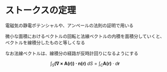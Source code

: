# ストークスの定理

電磁気の静電ポテンシャルや、アンペールの法則の証明で用いる

微小な面積におけるベクトルの回転と法線ベクトルの内積を面積分していくと、ベクトルを線積分したものと等しくなる

なお法線ベクトルは、線積分の経路が反時計回りになるようにする

$$
\int_S\mathbf{\left(\nabla\times A(r)\right)\cdot n(r)}\ dS = \int_C \mathbf{A(r)}\cdot d\mathbf{r}
$$
